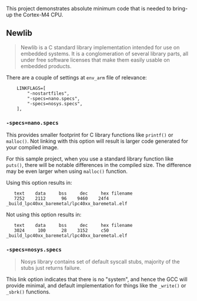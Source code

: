 This project demonstrates absolute minimum code that is needed to bring-up the Cortex-M4 CPU.

## Newlib

> Newlib is a C standard library implementation intended for use on embedded systems. It is a conglomeration of several library parts, all under free software licenses that make them easily usable on embedded products.

There are a couple of settings at `env_arm` file of relevance:

```
    LINKFLAGS=[
        "-nostartfiles",
        "-specs=nano.specs",
        "-specs=nosys.specs",
    ],
```

### `-specs=nano.specs`

This provides smaller footprint for C library functions like `printf()` or `malloc()`. Not linking with this option will result is larger code generated for your compiled image.

For this sample project, when you use a standard library function like `puts()`, there will be notable differences in the compiled size. The difference may be even larger when using `malloc()` function.

Using this option results in:
```
   text    data     bss     dec     hex filename
   7252    2112      96    9460    24f4 _build_lpc40xx_baremetal/lpc40xx_baremetal.elf
```

Not using this option results in:
```
   text    data     bss     dec     hex filename
   3024     100      28    3152     c50 _build_lpc40xx_baremetal/lpc40xx_baremetal.elf
```

### `-specs=nosys.specs`

> Nosys library contains set of default syscall stubs, majority of the stubs just returns failure.

This link option indicates that there is no "system", and hence the GCC will provide minimal, and default implementation for things like the `_write()` or `_sbrk()` functions.